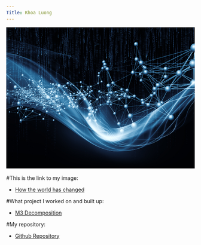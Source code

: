 ```yaml
---
Title: Khoa Luong 
---
```


![My Picture](/pics/association_rules_machine_learning.jpg)

#This is the link to my image:
- [How the world has changed](/pics/IML.jpg)

#What project I worked on and built up:
- [M3 Decomposition](/timeseries/index.md)

#My repository:
- [Github Repository](https://github.com/kevinluong510/kevinluong510.github.io)


